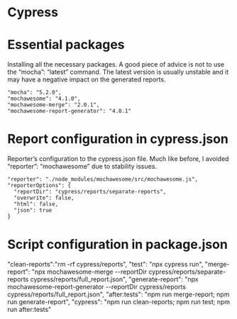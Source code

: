 # Cypress

# Essential packages
Installing all the necessary packages. A good piece of advice is not to use the “mocha”: “latest” command. The latest version is usually unstable and it may have a negative impact on the generated reports.

    "mocha": "5.2.0",
    "mochawesome": "4.1.0",
    "mochawesome-merge": "2.0.1",
    "mochawesome-report-generator": "4.0.1"

# Report configuration in cypress.json
Reporter’s configuration to the cypress.json file. Much like before, I avoided “reporter”: “mochawesome” due to stability issues.

    "reporter": "./node_modules/mochawesome/src/mochawesome.js",
    "reporterOptions": {
      "reportDir": "cypress/reports/separate-reports",
      "overwrite": false,
      "html": false,
      "json": true
    }

# Script configuration in package.json

 "clean-reports":"rm -rf cypress/reports",
 "test": "npx cypress run",
 "merge-report": "npx mochawesome-merge --reportDir cypress/reports/separate-reports cypress/reports/full_report.json",
 "generate-report": "npx mochawesome-report-generator --reportDir cypress/reports cypress/reports/full_report.json",
 "after:tests": "npm run merge-report; npm run generate-report",
 "cypress": "npm run clean-reports; npm run test; npm run after:tests"
